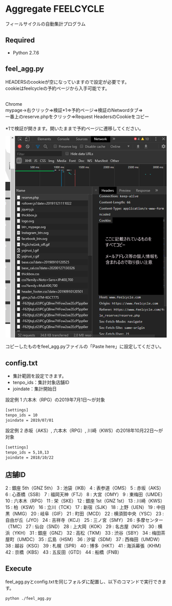 # Aggregate FEELCYCLE

フィールサイクルの自動集計プログラム

## Required
* Python 2.7.6

## feel_agg.py
HEADERSのcookieが空になっていますので設定が必要です。<br>
cookieはfeelcycleの予約ページから入手可能です。<br><br>

Chrome<br>
mypage→右クリック⇒検証*1⇒予約ページ⇒検証のNetwordタブ⇒<br>
一番上のreserve.phpをクリック⇒Request HeadersのCookieをコピー<br><br>
*1で検証が開きます。開いたままで予約ページに遷移してください。<br>

![sample](https://github.com/Remin18/agg-fc-sch/blob/master/fc_console.PNG)

コピーしたものをfeel_agg.pyファイルの「Paste here」に設定してください。

## config.txt
* 集計範囲を設定できます。
* tenpo_ids：集計対象店舗ID
* joindate：集計開始日

設定例 1
六本木（RPG）の2019年7月1日～が対象
```
[settings]
tenpo_ids = 10
joindate = 2019/07/01
```

設定例 2
赤坂（AKS）, 六本木（RPG）, 川崎（KWS）の2018年10月22日～が対象
```
[settings]
tenpo_ids = 5,10,13
joindate = 2018/10/22
```

## 店舗ID
2 : 銀座 5th（GNZ 5th）
3 : 池袋（IKB）
4 : 表参道（OMS）
5 : 赤坂（AKS）
6 : 心斎橋（SSB）
7 : 福岡天神（FTJ）
8 : 大宮（OMY）
9 : 東梅田（UMDE）
10 : 六本木（RPG）
11 : 栄（SKE）
12 : 銀座 1st（GNZ 1st）
13 : 川崎（KWS）
15 : 柏（KSW）
16 : 立川（TCK）
17 : 新宿（SJK）
18 : 上野（UEN）
19 : 中目黒（NMG）
20 : 岐阜（GIF）
21 : 町田（MCD）
22 : 横須賀中央（YSC）
23 : 自由が丘（JYO）
24 : 吉祥寺（KCJ）
25 : 三ノ宮（SMY）
26 : 多摩センター（TMC）
27 : 仙台（SND）
28 : 上大岡（KOK）
29 : 名古屋（NGY）
30 : 横浜（YKH）
31 : 銀座（GNZ）
32 : 高松（TKM）
33 : 渋谷（SBY）
34 : 梅田茶屋町（UMDC）
35 : 広島（HSM）
36 : 汐留（SDM）
37 : 西梅田（UMDW）
38 : 越谷（KSG）
39 : 札幌（SPR）
40 : 博多（HKT）
41 : 海浜幕張（KHM）
42 : 京橋（KBS）
43 : 五反田（GTD）
44 : 船橋（FNB）

## Execute
feel_agg.pyとconfig.txtを同じフォルダに配置し、以下のコマンドで実行できます。<br>
```
python ./feel_agg.py
```
